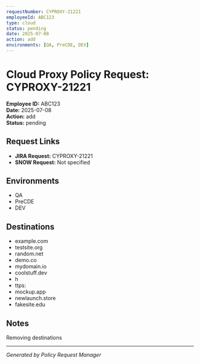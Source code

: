 ```yaml
---
requestNumber: CYPROXY-21221
employeeId: ABC123
type: cloud
status: pending
date: 2025-07-08
action: add
environments: [QA, PreCDE, DEV]
---
```


# Cloud Proxy Policy Request: CYPROXY-21221

**Employee ID:** ABC123  
**Date:** 2025-07-08  
**Action:** add  
**Status:** pending  

## Request Links
- **JIRA Request:** CYPROXY-21221
- **SNOW Request:** Not specified

## Environments
- QA
- PreCDE
- DEV

## Destinations
- example.com
- testsite.org
- random.net
- demo.co
- mydomain.io
- coolstuff.dev
- h
- ttps:
- mockup.app
- newlaunch.store
- fakesite.edu

## Notes
Removing destinations

---
*Generated by Policy Request Manager*
